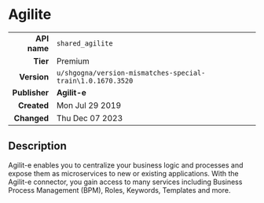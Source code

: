 # Agilite
| | |
|-:|-|
|**API name**|`shared_agilite`|
|**Tier**|Premium|
|**Version**|`u/shgogna/version-mismatches-special-train\1.0.1670.3520`|
|**Publisher**|**Agilit-e**|
|**Created**|Mon Jul 29 2019|
|**Changed**|Thu Dec 07 2023|

## Description
Agilit-e enables you to centralize your business logic and processes and expose them as microservices to new or existing applications. With the Agilit-e connector, you gain access to many services including Business Process Management (BPM), Roles, Keywords, Templates and more.
